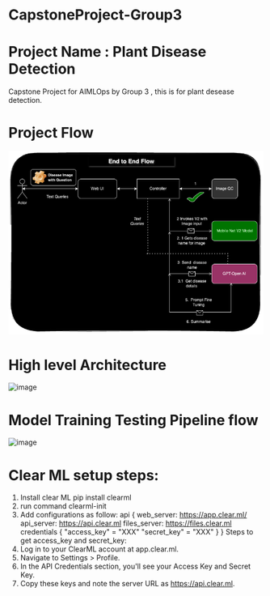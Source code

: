 
# CapstoneProject-Group3
# Project Name :  Plant Disease Detection
Capstone Project for AIMLOps by Group 3 , this is for plant desease detection.
 

# Project Flow
<img width="594" alt="image" src="https://github.com/aksh008/CapstoneProject-Group3/blob/main/pd-7.png">

# High level Architecture

![image](https://github.com/user-attachments/assets/5cff3bb9-7e88-434c-8d6d-2c932fc145d6)

# Model Training Testing Pipeline flow

![image](https://github.com/user-attachments/assets/8ff644f0-50c3-46d4-bde0-c91f45560e1d)

# Clear ML setup steps: 
1. Install clear ML
    pip install clearml
2. run command
    clearml-init
3. Add configurations as follow: 
    api {
        web_server: https://app.clear.ml/
        api_server: https://api.clear.ml
        files_server: https://files.clear.ml
        credentials {
            "access_key" = "XXX" 
            "secret_key" = "XXX"
        }
    }
Steps to get access_key and secret_key:
1. Log in to your ClearML account at app.clear.ml.
2. Navigate to Settings > Profile.
3. In the API Credentials section, you'll see your Access Key and Secret Key.
4. Copy these keys and note the server URL as https://api.clear.ml.   